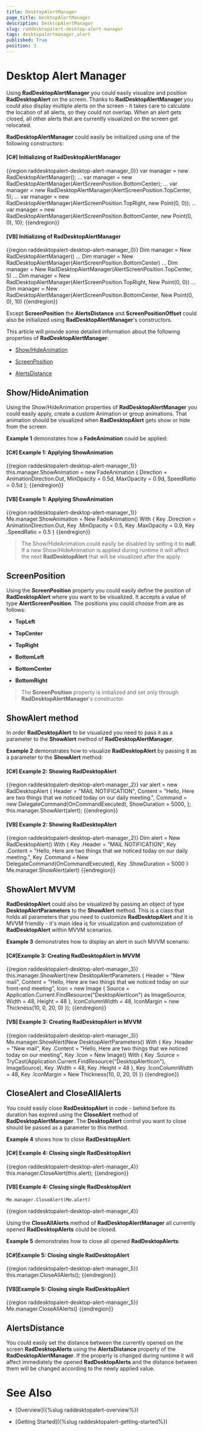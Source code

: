 ```yaml
---
title: DesktopAlertManager
page_title: DesktopAlertManager
description: DesktopAlertManager
slug: raddesktopalert-desktop-alert-manager
tags: desktopalertmanager,alert
published: True
position: 3
---
```


# Desktop Alert Manager

Using __RadDesktopAlertManager__ you could easily visualize and position __RadDesktopAlert__ on the screen. Thanks to __RadDesktopAlertManager__ you could also display multiple alerts on the screen - it takes care to calculate the location of all alerts, so they could not overlap. When an alert gets closed, all other alerts that are currently visualized on the screen get relocated.

__RadDesktopAlertManager__ could easily be initialized using one of the following constructors:

#### __[C#] Initializing of RadDesktopAlertManager__

{{region raddesktopalert-desktop-alert-manager_0}}
	var manager = new RadDesktopAlertManager();
	...
	var manager = new RadDesktopAlertManager(AlertScreenPosition.BottomCenter);
	...
	var manager = new RadDesktopAlertManager(AlertScreenPosition.TopCenter, 5);
	...
	var manager = new RadDesktopAlertManager(AlertScreenPosition.TopRight, new Point(0, 0));
	...
	var manager = new RadDesktopAlertManager(AlertScreenPosition.BottomCenter, new Point(0, 0), 10);
{{endregion}}

#### __[VB] Initializing of RadDesktopAlertManager__

{{region raddesktopalert-desktop-alert-manager_0}}
	Dim manager = New RadDesktopAlertManager()
	...
	Dim manager = New RadDesktopAlertManager(AlertScreenPosition.BottomCenter)
	...
	Dim manager = New RadDesktopAlertManager(AlertScreenPosition.TopCenter, 5)
	...
	Dim manager = New RadDesktopAlertManager(AlertScreenPosition.TopRight, New Point(0, 0))
	...
	Dim manager = New RadDesktopAlertManager(AlertScreenPosition.BottomCenter, New Point(0, 0), 10)
{{endregion}}

Except __ScreenPosition__ the __AlertsDistance__ and __ScreenPositionOffset__ could also be initialized using __RadDesktopAlertManager__'s constructors.

This article will provide some detailed information about the following properties of __RadDesktopAlertManager__: 

* [Show/HideAnimation](#show/hideanimation)

* [ScreenPosition](#screenposition)

* [AlertsDistance](#alertsdistance)

## Show/HideAnimation

Using the Show/HideAnimation properties of __RadDesktopAlertManager__ you could easily apply, create a custom Animation or group animations. That animation should be visualized when __RadDesktopAlert__ gets show or hide from the screen.

__Example 1__ demonstates how a __FadeAnimation__ could be applied:

#### __[C#] Example 1: Applying ShowAnimation__

{{region raddesktopalert-desktop-alert-manager_1}}
	this.manager.ShowAnimation = new FadeAnimation
	{ 
		Direction = AnimationDirection.Out, 
		MinOpacity = 0.5d, 
		MaxOpacity = 0.9d, 
		SpeedRatio = 0.5d 
	};
{{endregion}}

#### __[VB] Example 1: Applying ShowAnimation__

{{region raddesktopalert-desktop-alert-manager_1}}
	Me.manager.ShowAnimation = New FadeAnimation() With 
	{ 
		Key .Direction = AnimationDirection.Out, 
		Key .MinOpacity = 0.5, 
		Key .MaxOpacity = 0.9, 
		Key .SpeedRatio = 0.5 
	}
{{endregion}}

>The Show/HideAnimation could easily be disabled by setting it to __null__. If a new Show/HideAnimation is applied during runtime it will affect the next __RadDesktopAlert__ that will be visualized after the apply.

## ScreenPosition

Using the __ScreenPosition__ property you could easily define the position of __RadDesktopAlert__ where you want to be visualized. It accepts a value of type __AlertScreenPosition__. The positions you could choose from are as follows:

* __TopLeft__

* __TopCenter__

* __TopRight__

* __BottomLeft__

* __BottomCenter__

* __BottomRight__

>The __ScreenPosition__ property is initialized and set only through __RadDesktopAlertManager__'s constructor.

## ShowAlert method

In order __RadDesktopAlert__ to be visualized you need to pass it as a parameter to the __ShowAlert__ method of __RadDesktopAlertManager__.

__Example 2__ demonstrates how to visualize __RadDesktopAlert__ by passing it as a parameter to the __ShowAlert__ method:

#### __[C#] Example 2:  Showing RadDesktopAlert__

{{region raddesktopalert-desktop-alert-manager_2}}
	var alert = new RadDesktopAlert
	{
		Header = "MAIL NOTIFICATION",
		Content = "Hello, Here are two things that we noticed today on our daily meeting.",
		Command = new DelegateCommand(OnCommandExecuted),
		ShowDuration = 5000,
	};
	this.manager.ShowAlert(alert);
{{endregion}}

#### __[VB] Example 2:  Showing RadDesktopAlert__

{{region raddesktopalert-desktop-alert-manager_2}}
	Dim alert = New RadDesktopAlert() With {
		Key .Header = "MAIL NOTIFICATION",
		Key .Content = "Hello, Here are two things that we noticed today on our daily meeting.",
		Key .Command = New DelegateCommand(OnCommandExecuted),
		Key .ShowDuration = 5000
	}
	Me.manager.ShowAlert(alert)
{{endregion}}

## ShowAlert MVVM

__RadDesktopAlert__ could also be visualized by passing an object of type __DesktopAlertParameters__ to the __ShowAlert__ method. This is a class that holds all parameters that you need to customize __RadDesktopAlert__ and it is MVVM friendly - it's main idea is for visualization and customization of __RadDesktopAlert__ within MVVM scenarios. 

__Example 3__ demonstrates how to display an alert in such MVVM scenario:

#### __[C#]Example 3:  Creating RadDesktopAlert in MVVM__

{{region raddesktopalert-desktop-alert-manager_3}}
	this.manager.ShowAlert(new DesktopAlertParameters
	{
		Header = "New mail",
		Content = "Hello, Here are two things that we noticed today on our front-end meeting",
		Icon = new Image { Source = Application.Current.FindResource("DesktopAlertIcon") as ImageSource, Width = 48, Height = 48 },
		IconColumnWidth = 48,
		IconMargin = new Thickness(10, 0, 20, 0)
	});
{{endregion}}

#### __[VB] Example 3:  Creating RadDesktopAlert in MVVM__

{{region raddesktopalert-desktop-alert-manager_3}}
	Me.manager.ShowAlert(New DesktopAlertParameters() With {
		Key .Header = "New mail",
		Key .Content = "Hello, Here are two things that we noticed today on our meeting",
		Key .Icon = New Image() With {
			Key .Source = TryCast(Application.Current.FindResource("DesktopAlertIcon"), ImageSource),
			Key .Width = 48,
			Key .Height = 48
		},
		Key .IconColumnWidth = 48,
		Key .IconMargin = New Thickness(10, 0, 20, 0)
	})
{{endregion}}

## CloseAlert and CloseAllAlerts

You could easily close __RadDesktopAlert__  in code - behind before its duration has expired using the __CloseAlert__ method of __RadDesktopAlertManager__. The __DesktopAlert__ control you want to close should be passed as a parameter to this method.

__Example 4__ shows how to close __RadDesktopAlert__:

#### __[C#] Example 4:  Closing single RadDesktopAlert__

{{region raddesktopalert-desktop-alert-manager_4}}
	this.manager.CloseAlert(this.alert);
{{endregion}}

#### __[VB] Example 4:  Closing single RadDesktopAlert__
	Me.manager.CloseAlert(Me.alert)
{{region raddesktopalert-desktop-alert-manager_4}}

Using the __CloseAllAlerts__ method of __RadDesktopAlertManager__ all currently opened __RadDesktopAlerts__ could be closed.

__Example 5__ demonstrates how to close all opened __RadDesktopAlerts__:

#### __[C#]Example 5:  Closing single RadDesktopAlert__

{{region raddesktopalert-desktop-alert-manager_5}}
	this.manager.CloseAllAlerts();
{{endregion}}

#### __[VB]Example 5:  Closing single RadDesktopAlert__

{{region raddesktopalert-desktop-alert-manager_5}}
	Me.manager.CloseAllAlerts()
{{endregion}}

## AlertsDistance

You could easily set the distance between the currently opened on the screen __RadDesktopAlerts__ using the __AlertsDistance__ property of the __RadDesktopAlertManager__. If the property is changed during runtime it will affect immediately the opened __RadDesktopAlerts__ and the distance between them will be changed  according to the newly applied value.

# See Also

 * [Overview]({%slug raddesktopalert-overview%})

 * [Getting Started]({%slug raddesktopalert-getting-started%})